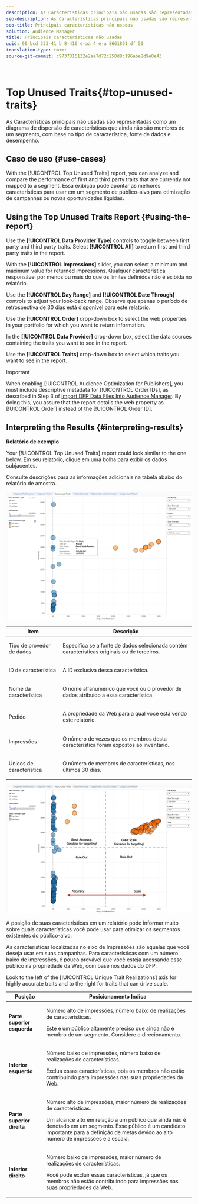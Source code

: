```yaml
---
description: As Características principais não usadas são representadas como um diagrama de dispersão de características que ainda não são membros de um segmento, com base no tipo de característica, fonte de dados e desempenho.
seo-description: As Características principais não usadas são representadas como um diagrama de dispersão de características que ainda não são membros de um segmento, com base no tipo de característica, fonte de dados e desempenho.
seo-title: Principais características não usadas
solution: Audience Manager
title: Principais características não usadas
uuid: 90 bcd 333-41 b 8-416 e-aa 4 e-a 8661891 df 50
translation-type: tm+mt
source-git-commit: c9737315132e2ae7d72c250d8c196abe8d9e0e43

---
```



# Top Unused Traits{#top-unused-traits}

As Características principais não usadas são representadas como um diagrama de dispersão de características que ainda não são membros de um segmento, com base no tipo de característica, fonte de dados e desempenho.

## Caso de uso {#use-cases}

With the [!UICONTROL Top Unused Traits] report, you can analyze and compare the performance of first and third party traits that are currently not mapped to a segment. Essa exibição pode apontar as melhores características para usar em um segmento de público-alvo para otimização de campanhas ou novas oportunidades líquidas.

## Using the Top Unused Traits Report {#using-the-report}

Use the **[!UICONTROL Data Provider Type]** controls to toggle between first party and third party traits. Select **[!UICONTROL All]** to return first and third party traits in the report.

With the **[!UICONTROL Impressions]** slider, you can select a minimum and maximum value for returned impressions. Qualquer característica responsável por menos ou mais do que os limites definidos não é exibida no relatório.

Use the **[!UICONTROL Day Range]** and **[!UICONTROL Date Through]** controls to adjust your look-back range. Observe que apenas o período de retrospectiva de 30 dias está disponível para este relatório.

Use the **[!UICONTROL Order]** drop-down box to select the web properties in your portfolio for which you want to return information.

In the **[!UICONTROL Data Provider]** drop-down box, select the data sources containing the traits you want to see in the report.

Use the **[!UICONTROL Traits]** drop-down box to select which traits you want to see in the report.

>[!IMPORTANT]
>
>When enabling [!UICONTROL Audience Optimization for Publishers], you must include descriptive metadata for [!UICONTROL Order IDs], as described in Step 3 of [Import DFP Data Files Into Audience Manager](../../../reporting/audience-optimization-reports/aor-publishers/import-dfp.md). By doing this, you assure that the report details the web property as [!UICONTROL Order] instead of the [!UICONTROL Order ID].

## Interpreting the Results {#interpreting-results}

**Relatório de exemplo**

Your [!UICONTROL Top Unused Traits] report could look similar to the one below. Em seu relatório, clique em uma bolha para exibir os dados subjacentes.

Consulte descrições para as informações adicionais na tabela abaixo do relatório de amostra.

![](assets/publisher_unused_traits.png)

<table id="table_AFE2540583C34835B04584693ADFD26A"> 
 <thead> 
  <tr> 
   <th colname="col1" class="entry"> Item </th> 
   <th colname="col2" class="entry"> Descrição </th> 
  </tr>
 </thead>
 <tbody> 
  <tr> 
   <td colname="col1"> <p><span class="wintitle"> Tipo de provedor de dados</span> </p> </td> 
   <td colname="col2"> <p>Especifica se a fonte de dados selecionada contém características originais ou de terceiros. </p> </td> 
  </tr> 
  <tr> 
   <td colname="col1"> <p><span class="wintitle"> ID de característica</span> </p> </td> 
   <td colname="col2"> <p>A ID exclusiva dessa característica. </p> </td> 
  </tr> 
  <tr> 
   <td colname="col1"> <p><span class="wintitle"> Nome da característica</span> </p> </td> 
   <td colname="col2"> <p>O nome alfanumérico que você ou o provedor de dados atribuído a essa característica. </p> </td> 
  </tr> 
  <tr> 
   <td colname="col1"> <p><span class="wintitle"> Pedido</span> </p> </td> 
   <td colname="col2"> <p>A propriedade da Web para a qual você está vendo este relatório. </p> </td> 
  </tr> 
  <tr> 
   <td colname="col1"> <p><span class="wintitle"> Impressões</span> </p> </td> 
   <td colname="col2"> <p>O número de vezes que os membros desta característica foram expostos ao inventário. </p> </td> 
  </tr> 
  <tr> 
   <td colname="col1"> <p><span class="wintitle"> Únicos de característica</span> </p> </td> 
   <td colname="col2"> <p>O número de membros de características, nos últimos 30 dias. </p> </td> 
  </tr> 
 </tbody> 
</table>

![](assets/publisher_unused_traits_final.png)

A posição de suas características em um relatório pode informar muito sobre quais características você pode usar para otimizar os segmentos existentes do público-alvo.

As características localizadas no eixo de Impressões são aquelas que você deseja usar em suas campanhas. Para características com um número baixo de impressões, é pouco provável que você esteja acessando esse público na propriedade da Web, com base nos dados do DFP.

Look to the left of the [!UICONTROL Unique Trait Realizations] axis for highly accurate traits and to the right for traits that can drive scale.

<table id="table_A29253B30DFA4CD7B3B7C320DE0BDEA4"> 
 <thead> 
  <tr> 
   <th colname="col1" class="entry"> Posição </th> 
   <th colname="col2" class="entry"> Posicionamento Indica </th> 
  </tr> 
 </thead>
 <tbody> 
  <tr> 
   <td colname="col1"> <p> <b>Parte superior esquerda</b> </p> </td> 
   <td colname="col2"> <p>Número alto de impressões, número baixo de realizações de características. </p> <p>Este é um público altamente preciso que ainda não é membro de um segmento. Considere o direcionamento. </p> </td> 
  </tr> 
  <tr> 
   <td colname="col1"> <p> <b>Inferior esquerdo</b> </p> </td> 
   <td colname="col2"> <p>Número baixo de impressões, número baixo de realizações de características. </p> <p> Exclua essas características, pois os membros não estão contribuindo para impressões nas suas propriedades da Web. </p> </td> 
  </tr> 
  <tr> 
   <td colname="col1"> <p> <b>Parte superior direita</b> </p> </td> 
   <td colname="col2"> <p>Número alto de impressões, maior número de realizações de características. </p> <p>Um alcance alto em relação a um público que ainda não é denotado em um segmento. Esse público é um candidato importante para a definição de metas devido ao alto número de impressões e a escala. </p> </td> 
  </tr> 
  <tr> 
   <td colname="col1"> <p> <b>Inferior direito</b> </p> </td> 
   <td colname="col2"> <p>Número baixo de impressões, maior número de realizações de características. </p> <p> Você pode excluir essas características, já que os membros não estão contribuindo para impressões nas suas propriedades da Web. </p> </td> 
  </tr> 
 </tbody> 
</table>
